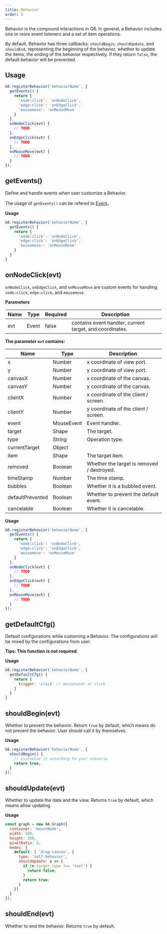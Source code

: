 ```yaml
---
title: Behavior
order: 5
---
```


Behavior is the compound interactions in G6. In general, a Behavior includes one or more event listeners and a set of item operations.

By default, Behavior has three callbacks: `shouldBegin`, `shouldUpdate`, and `shouldEnd`, representing the beginning of the behavior, whether to update the items, the ending of the behavior respectively. If they return `false`, the default behavior will be prevented.

## Usage
```javascript
G6.registerBehavior('behaviorName', {
  getEvents() {
    return {
      'node:click': 'onNodeClick',
      'edge:click': 'onEdgeClick',
      'mousemove': 'onMouseMove'
    }
  },
  onNodeClick(evt) {
  	// TODO
  },
  onEdgeClick(evt) {
  	// TODO
  },
  onMouseMove(evt) {
  	// TODO
  }
});
```

## getEvents()
Define and handle events when user customize a Behavior.

The usage of `getEvents()` can be refered to [Event](/en/docs/api/Event)。

**Usage**
```javascript
G6.registerBehavior('behaviorName', {
  getEvents() {
    return {
      'node:click': 'onNodeClick',
      'edge:click': 'onEdgeClick',
      'mousemove': 'onMouseMove'
    }
  }
}
```

## onNodeClick(evt)
`onNodeClick`, `onEdgeClick`, and `onMouseMove` are custom events for handling `node:click`, `edge:click`, and `mousemove`.

**Parameters**

| Name | Type | Required | Description |
| --- | --- | --- | --- |
| evt | Event | false | contains event handler, current target, and coordinates. |

**The parameter `evt` contains:**

| Name | Type | Description |
| --- | --- | --- |
| x | Number | x coordinate of view port. |
| y | Number | y coordinate of view port. |
| canvasX | Number | x coordinate of the canvas. |
| canvasY | Number | y coordinate of the canvas. |
| clientX | Number | x coordinate of the client / screen. |
| clientY | Number | y coordinate of the client / screen. |
| event | MouseEvent | Event handler. |
| target | Shape | The target. |
| type | String | Operation type. |
| currentTarget | Object |  |
| item | Shape | The target item. |
| removed | Boolean | Whether the target is removed / destroyed. |
| timeStamp | Number | The time stamp. |
| bubbles | Boolean | Whether it is a bubbled event. |
| defaultPrevented | Boolean | Whether to prevent the default event. |
| cancelable | Boolean | Whether it is cancelable. |


**Usage**
```javascript
G6.registerBehavior('behaviorName', {
  getEvents() {
    return {
      'node:click': 'onNodeClick',
      'edge:click': 'onEdgeClick',
      'mousemove': 'onMouseMove'
    }
  },
  onNodeClick(evt) {
  	// TODO
  },
  onEdgeClick(evt) {
  	// TODO
  },
  onMouseMove(evt) {
  	// TODO
  }
});
```

## getDefaultCfg()
Default configurations while customing a Behavior. The configurations will be mixed by the configurations from user.

**Tips: This function is not required**.

**Usage**
```javascript
G6.registerBehavior('behaviorName', {
  getDefaultCfg() {
    return {
      trigger: 'click' // mouseneter or click
    }
  }
}
```

## shouldBegin(evt)
Whether to prevent the behavior. Return `true` by default, which means do not prevent the behavior. User should call it by themselves.

**Usage**
```javascript
G6.registerBehavior('behaviorName', {
  shouldBegin() {
    // Customize it according to your scenario
    return true;
  }
});
```

## shouldUpdate(evt)
Whether to update the data and the view. Returns `true` by default, which means allow updating. 

**Usage**
```javascript
const graph = new G6.Graph({
  container: 'mountNode',
  width: 500,
  height: 500,
  pixelRatio: 2,
  modes: {
    default: [ 'drag-canvas', {
      type: 'self-behavior',
      shouldUpdate: e => {
        if (e.target.type !== 'text') {
          return false;
        }
        return true;
      }
    }]
  }
});
```

## shouldEnd(evt)
Whether to end the behavior. Returns `true` by default.
